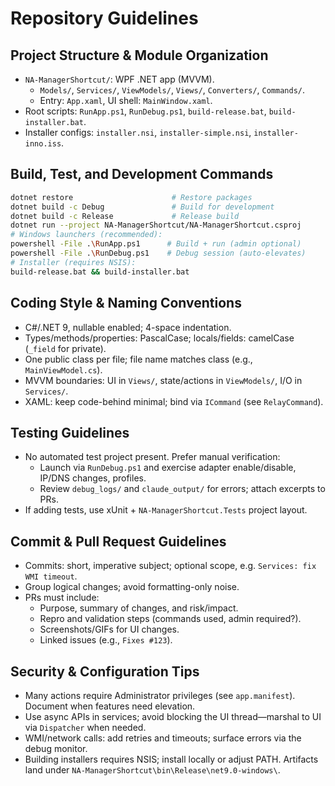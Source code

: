 # Repository Guidelines

## Project Structure & Module Organization
- `NA-ManagerShortcut/`: WPF .NET app (MVVM).
  - `Models/`, `Services/`, `ViewModels/`, `Views/`, `Converters/`, `Commands/`.
  - Entry: `App.xaml`, UI shell: `MainWindow.xaml`.
- Root scripts: `RunApp.ps1`, `RunDebug.ps1`, `build-release.bat`, `build-installer.bat`.
- Installer configs: `installer.nsi`, `installer-simple.nsi`, `installer-inno.iss`.

## Build, Test, and Development Commands
```bash
dotnet restore                      # Restore packages
dotnet build -c Debug               # Build for development
dotnet build -c Release             # Release build
dotnet run --project NA-ManagerShortcut/NA-ManagerShortcut.csproj
# Windows launchers (recommended):
powershell -File .\RunApp.ps1      # Build + run (admin optional)
powershell -File .\RunDebug.ps1    # Debug session (auto-elevates)
# Installer (requires NSIS):
build-release.bat && build-installer.bat
```

## Coding Style & Naming Conventions
- C#/.NET 9, nullable enabled; 4-space indentation.
- Types/methods/properties: PascalCase; locals/fields: camelCase (`_field` for private).
- One public class per file; file name matches class (e.g., `MainViewModel.cs`).
- MVVM boundaries: UI in `Views/`, state/actions in `ViewModels/`, I/O in `Services/`.
- XAML: keep code-behind minimal; bind via `ICommand` (see `RelayCommand`).

## Testing Guidelines
- No automated test project present. Prefer manual verification:
  - Launch via `RunDebug.ps1` and exercise adapter enable/disable, IP/DNS changes, profiles.
  - Review `debug_logs/` and `claude_output/` for errors; attach excerpts to PRs.
- If adding tests, use xUnit + `NA-ManagerShortcut.Tests` project layout.

## Commit & Pull Request Guidelines
- Commits: short, imperative subject; optional scope, e.g. `Services: fix WMI timeout`.
- Group logical changes; avoid formatting-only noise.
- PRs must include:
  - Purpose, summary of changes, and risk/impact.
  - Repro and validation steps (commands used, admin required?).
  - Screenshots/GIFs for UI changes.
  - Linked issues (e.g., `Fixes #123`).

## Security & Configuration Tips
- Many actions require Administrator privileges (see `app.manifest`). Document when features need elevation.
- Use async APIs in services; avoid blocking the UI thread—marshal to UI via `Dispatcher` when needed.
- WMI/network calls: add retries and timeouts; surface errors via the debug monitor.
- Building installers requires NSIS; install locally or adjust PATH. Artifacts land under `NA-ManagerShortcut\bin\Release\net9.0-windows\`.

